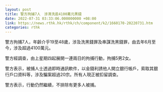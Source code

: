 ```yaml
---
layout: post
title: 警方拘捕7人　涉清洗逾4100萬元黑錢
date: 2022-07-31 03:33:06.000000000 +08:00
link: https://news.rthk.hk/rthk/ch/component/k2/1660170-20220731.htm
categories: rthk
---
```


警方拘捕7人，年齡介乎19至48歲，涉及洗黑錢罪及串謀洗黑錢罪，由去年6月至今，涉及超過4100萬元。

警方經調查，由上星期四起展開一連兩日的拘捕行動，拘捕5男2女。

警方表示，被捕人士透過即時通訊軟件，以金錢利誘他人開立銀行帳戶，索取其銀行戶口資料等，涉及騙案超過20宗。所有人現正被扣留調查。

警方表示，行動仍然繼續，不排除有更多人被捕。
